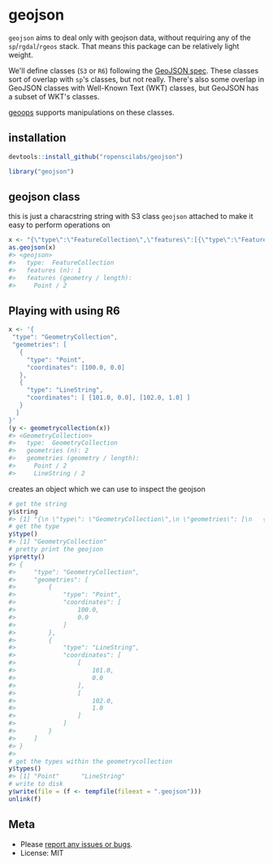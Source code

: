 geojson
=======



`geojson` aims to deal only with geojson data, without requiring any of the `sp`/`rgdal`/`rgeos` stack. That means this package can be relatively light weight.

We'll define classes (`S3` or `R6`) following the [GeoJSON spec][geojsonspec]. These classes sort of overlap with `sp`'s classes, but not really. There's also some overlap in GeoJSON classes with Well-Known Text (WKT) classes, but GeoJSON has a subset of WKT's classes.

[geoops](https://github.com/ropenscilabs/geoops) supports manipulations on these classes.

## installation


```r
devtools::install_github("ropenscilabs/geojson")
```


```r
library("geojson")
```

## geojson class

this is just a characstring string with S3 class `geojson` attached to make it easy to perform operations on


```r
x <- "{\"type\":\"FeatureCollection\",\"features\":[{\"type\":\"Feature\",\"geometry\":{\"type\":\"Point\",\"coordinates\":[-99.74,32.45]},\"properties\":{}}]}"
as.geojson(x)
#> <geojson> 
#>   type:  FeatureCollection 
#>   features (n): 1 
#>   features (geometry / length):
#>     Point / 2
```

## Playing with using R6


```r
x <- '{
 "type": "GeometryCollection",
 "geometries": [
   {
     "type": "Point",
     "coordinates": [100.0, 0.0]
   },
   {
     "type": "LineString",
     "coordinates": [ [101.0, 0.0], [102.0, 1.0] ]
   }
  ]
}'
(y <- geometrycollection(x))
#> <GeometryCollection> 
#>   type:  GeometryCollection 
#>   geometries (n): 2 
#>   geometries (geometry / length):
#>     Point / 2
#>     LineString / 2
```

creates an object which we can use to inspect the geojson


```r
# get the string
y$string
#> [1] "{\n \"type\": \"GeometryCollection\",\n \"geometries\": [\n   {\n     \"type\": \"Point\",\n     \"coordinates\": [100.0, 0.0]\n   },\n   {\n     \"type\": \"LineString\",\n     \"coordinates\": [ [101.0, 0.0], [102.0, 1.0] ]\n   }\n  ]\n}"
# get the type
y$type()
#> [1] "GeometryCollection"
# pretty print the geojson
y$pretty()
#> {
#>     "type": "GeometryCollection",
#>     "geometries": [
#>         {
#>             "type": "Point",
#>             "coordinates": [
#>                 100.0,
#>                 0.0
#>             ]
#>         },
#>         {
#>             "type": "LineString",
#>             "coordinates": [
#>                 [
#>                     101.0,
#>                     0.0
#>                 ],
#>                 [
#>                     102.0,
#>                     1.0
#>                 ]
#>             ]
#>         }
#>     ]
#> }
#> 
# get the types within the geometrycollection
y$types()
#> [1] "Point"      "LineString"
# write to disk
y$write(file = (f <- tempfile(fileext = ".geojson")))
unlink(f)
```

## Meta

* Please [report any issues or bugs](https://github.com/ropenscilabs/sifter/issues).
* License: MIT

[geojsonspec]: http://geojson.org/geojson-spec.html
[jqr]: https://github.com/ropensci/jqr
[jq]: https://github.com/stedolan/jq
